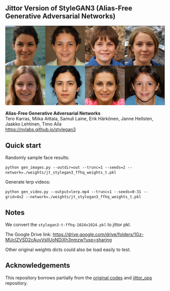 ## Jittor Version of StyleGAN3 (Alias-Free Generative Adversarial Networks)<br>

![Teaser image](./img/results.png)

**Alias-Free Generative Adversarial Networks** <br>
Tero Karras, Miika Aittala, Samuli Laine, Erik H&auml;rk&ouml;nen, Janne Hellsten, Jaakko Lehtinen, Timo Aila<br>
https://nvlabs.github.io/stylegan3<br>

## Quick start

Randomly sample face results: <br>
```
python gen_images.py --outdir=out --trunc=1 --seeds=2 --network=./weights/jt_stylegan3_ffhq_weights_t.pkl
```

Generate lerp videos: <br>

```
python gen_video.py --output=lerp.mp4 --trunc=1 --seeds=0-31 --grid=4x2 --network=./weights/jt_stylegan3_ffhq_weights_t.pkl
```

## Notes
We convert the `stylegan3-t-ffhq-1024x1024.pkl` to jittor pkl. 

The Google Drive link: https://drive.google.com/drive/folders/1Gz-MUclZVSD2cAuyVsIIUoNDiXh3nmzw?usp=sharing

Other original weights dicts could also be load easily to test. 

## Acknowledgements

This repository borrows partially from the [original codes](https://github.com/NVlabs/stylegan3) and [jittor_ops](https://github.com/Exusial/jittor-filtered-lrelu) repository.


